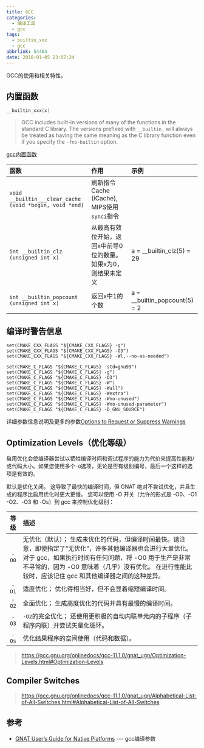 ```yaml
---
title: GCC
categories:
  - 编译工具
  - gcc
tags:
  - builtin_xxx
  - gcc
abbrlink: 54464
date: 2018-01-05 23:07:24
---
```


GCC的使用和相关特性。

<!--more-->

## 内置函数

``` C
__builtin_xxx(x)
```

>GCC includes built-in versions of many of the functions in the standard C library. The versions prefixed with `__builtin_` will always be treated as having the same meaning as the C library function even if you specify the `-fno-builtin` option.


[gcc内置函数](http://gcc.gnu.org/onlinedocs/gcc/Other-Builtins.html)


| 函数                                                    | 作用                                                     | 示例                          |
|:--------------------------------------------------------|:---------------------------------------------------------|:------------------------------|
| `void __builtin___clear_cache (void *begin, void *end)` | 刷新指令Cache (iCache), MIPS使用`synci`指令              |                               |
| `int __builtin_clz (unsigned int x)`                    | 从最高有效位开始，返回x中前导0位的数量。 如果x为0，则结果未定义 | a = __builtin_clz(5) = 29 |
| `int __builtin_popcount (unsigned int x)`               | 返回x中1的个数                                           | a = __builtin_popcount(5) = 2 |


## 编译时警告信息

```
set(CMAKE_CXX_FLAGS "${CMAKE_CXX_FLAGS} -g")
set(CMAKE_CXX_FLAGS "${CMAKE_CXX_FLAGS} -O3")
set(CMAKE_CXX_FLAGS "${CMAKE_CXX_FLAGS} -Wl,--no-as-needed")

set(CMAKE_C_FLAGS "${CMAKE_C_FLAGS} -std=gnu99")
set(CMAKE_C_FLAGS "${CMAKE_C_FLAGS} -g")
set(CMAKE_C_FLAGS "${CMAKE_C_FLAGS} -O3")
set(CMAKE_C_FLAGS "${CMAKE_C_FLAGS} -W")
set(CMAKE_C_FLAGS "${CMAKE_C_FLAGS} -Wall")
set(CMAKE_C_FLAGS "${CMAKE_C_FLAGS} -Wextra")
set(CMAKE_C_FLAGS "${CMAKE_C_FLAGS} -Wno-unused")
set(CMAKE_C_FLAGS "${CMAKE_C_FLAGS} -Wno-unused-parameter")
set(CMAKE_C_FLAGS "${CMAKE_C_FLAGS} -D_GNU_SOURCE")
```
详细参数信息说明及更多的参数[Options to Request or Suppress Warnings](https://gcc.gnu.org/onlinedocs/gcc/Warning-Options.html#Warning-Options)


## Optimization Levels（优化等级）

启用优化会使编译器尝试以牺牲编译时间和调试程序的能力为代价来提高性能和/或代码大小。如果您使用多个`-O`选项，无论是否有级别编号，最后一个这样的选项是有效的。

默认是优化关闭。 这导致了最快的编译时间，但 GNAT 绝对不尝试优化，并且生成的程序比启用优化时更大更慢。 您可以使用 -O 开关（允许的形式是 -O0、-O1 -O2、-O3 和 -Os）到 gcc 来控制优化级别：

| 等级  | 描述  |
|:----:|:-----|
| `-O0`  | 无优化（默认）； 生成未优化的代码，但编译时间最快。请注意，即使指定了“无优化”，许多其他编译器也会进行大量优化。 对于 gcc，如果执行时间有任何问题，将 -O0 用于生产是非常不寻常的，因为 -O0 意味着（几乎）没有优化。 在进行性能比较时，应该记住 gcc 和其他编译器之间的这种差异。  |
| `-O1`  | 适度优化； 优化得相当好，但不会显着缩短编译时间。  |
| `-O2`  | 全面优化； 生成高度优化的代码并具有最慢的编译时间。 |
| `-O3`  | `-O2`的完全优化； 还使用更积极的自动内联单元内的子程序（子程序内联）并尝试矢量化循环。  |
| `-Os`  | 优化结果程序的空间使用（代码和数据）。  |

> https://gcc.gnu.org/onlinedocs/gcc-11.1.0/gnat_ugn/Optimization-Levels.html#Optimization-Levels

## Compiler Switches

> https://gcc.gnu.org/onlinedocs/gcc-11.1.0/gnat_ugn/Alphabetical-List-of-All-Switches.html#Alphabetical-List-of-All-Switches

## 参考

- [GNAT User’s Guide for Native Platforms](https://gcc.gnu.org/onlinedocs/gcc-9.4.0/gnat_ugn.pdf) --- gcc编译参数

